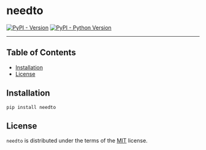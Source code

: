 # needto

[![PyPI - Version](https://img.shields.io/pypi/v/needto.svg)](https://pypi.org/project/needto)
[![PyPI - Python Version](https://img.shields.io/pypi/pyversions/needto.svg)](https://pypi.org/project/needto)

-----

## Table of Contents

- [Installation](#installation)
- [License](#license)

## Installation

```console
pip install needto
```

## License

`needto` is distributed under the terms of the [MIT](https://spdx.org/licenses/MIT.html) license.
